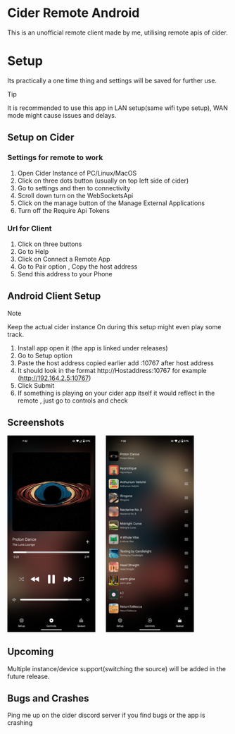 # Cider Remote Android
This is an unofficial remote client made by me, utilising remote apis of cider.  

# Setup 
Its practically a one time thing and settings will be saved for further use.
> [!TIP]
> It is recommended to use this app in LAN setup(same wifi type setup), WAN mode might cause issues and delays.

## Setup on Cider
### Settings for remote to work
1. Open Cider Instance of PC/Linux/MacOS
2. Click on three dots button (usually on top left side of cider)
3. Go to settings and then to connectivity
4. Scroll down turn on the WebSocketsApi
5. Click on the manage button of the Manage External Applications
6. Turn off the Require Api Tokens

### Url for Client
1. Click on three buttons
2. Go to Help
3. Click on Connect a Remote App
4. Go to Pair option , Copy the host address
5. Send this address to your Phone


## Android Client Setup
> [!NOTE]
> Keep the actual cider instance On during this setup might even play some track.
1. Install app open it (the app is linked under releases)
2. Go to Setup option
3. Paste the host address copied earlier add :10767 after host address
4. It should look in the format http://Hostaddress:10767 for example (http://192.164.2.5:10767)
5. Click Submit
6. If something is playing on your cider app itself it would reflect in the remote , just go to controls and check

## Screenshots
<div>
<img src="/screenshots/Controls.png" width="200"/>
<img src="/screenshots/Queue.png" width="200" hspace="20"/>
</div>

## Upcoming 
Multiple instance/device support(switching the source) will be added in the future release.

## Bugs and Crashes
Ping me up on the cider discord server if you find bugs or the app is crashing
